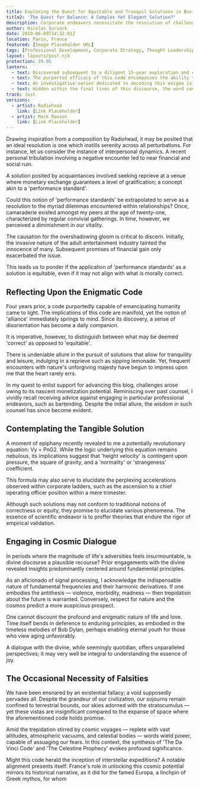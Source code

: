 ```yaml
---
title: Exploring the Quest for Equitable and Tranquil Solutions in Business
title2: 'The Quest for Balance: A Complex Yet Elegant Solution?'
description: Corporate endeavors necessitate the resolution of challenges. When a pressing problem arises, the ingenuity of solutions becomes apparent. But what might be the subtle indication for humanity's evolution towards its finest rendition?
author: Nicolas Sursock
date: 2019-06-09T14:32:01Z
location: Paris, France
featured: [Image Placeholder URL]
tags: [Professional Development, Corporate Strategy, Thought Leadership, Wellness, Entertainment, Scholarly Article]
layout: layouts/post.njk
protection: 29.95
lantern: 
  - text: Discovered subsequent to a diligent 15-year exploration and creative ideation, the code was unearthed within a composition by Serge Gainsbourg.
  - text: The purported efficacy of this code encompasses the ability to liberate and enlighten individuals, in addition to fostering contemplation, though its full potential remains to be ascertained.
  - text: An investigative series dedicated to decoding this enigma is projected, possibly revealing that the concept of deterrence could be instrumental in establishing an ideal society.
  - text: Hidden within the final lines of this discourse, the word constituting the code can be easily recognized by aficionados of Led Zeppelin.
track: Just
versions:
  - artist: Radiohead
    link: [Link Placeholder]
  - artist: Mark Ronson
    link: [Link Placeholder]
---
```


Drawing inspiration from a composition by Radiohead, it may be posited that an ideal resolution is one which instills serenity across all perturbations. For instance, let us consider the instance of interpersonal dynamics. A recent personal tribulation involving a negative encounter led to near financial and social ruin.

A solution posited by acquaintances involved seeking reprieve at a venue where monetary exchange guarantees a level of gratification; a concept akin to a 'performance standard'.

Could this notion of 'performance standards' be extrapolated to serve as a resolution to the myriad dilemmas encountered within relationships? Once, camaraderie existed amongst my peers at the age of twenty-one, characterized by regular convivial gatherings. In time, however, we perceived a diminishment in our vitality.

The causation for the overshadowing gloom is critical to discern. Initially, the invasive nature of the adult entertainment industry tainted the innocence of many. Subsequent promises of financial gain only exacerbated the issue.

This leads us to ponder if the application of 'performance standards' as a solution is equitable, even if it may not align with what is morally correct.

## Reflecting Upon the Enigmatic Code

Four years prior, a code purportedly capable of emancipating humanity came to light. The implications of this code are manifold, yet the notion of 'alliance' immediately springs to mind. Since its discovery, a sense of disorientation has become a daily companion.

It is imperative, however, to distinguish between what may be deemed 'correct' as opposed to 'equitable'.

There is undeniable allure in the pursuit of solutions that allow for tranquility and leisure, indulging in a reprieve such as sipping lemonade. Yet, frequent encounters with nature's unforgiving majesty have begun to impress upon me that the heart rarely errs.

In my quest to enlist support for advancing this blog, challenges arose owing to its nascent monetization potential. Reminiscing over past counsel, I vividly recall receiving advice against engaging in particular professional endeavors, such as bartending. Despite the initial allure, the wisdom in such counsel has since become evident.

## Contemplating the Tangible Solution

A moment of epiphany recently revealed to me a potentially revolutionary equation: Vy = PnG2. While the logic underlying this equation remains nebulous, its implications suggest that 'height velocity' is contingent upon pressure, the square of gravity, and a 'normality' or 'strangeness' coefficient.

This formula may also serve to elucidate the perplexing accelerations observed within corporate ladders, such as the ascension to a chief operating officer position within a mere trimester.

Although such solutions may not conform to traditional notions of correctness or equity, they promise to elucidate various phenomena. The essence of scientific endeavor is to proffer theories that endure the rigor of empirical validation.

## Engaging in Cosmic Dialogue

In periods where the magnitude of life's adversities feels insurmountable, is divine discourse a plausible recourse? Prior engagements with the divine revealed insights predominantly centered around fundamental principles.

As an aficionado of signal processing, I acknowledge the indispensable nature of fundamental frequencies and their harmonic derivatives. If one embodies the antithesis — violence, morbidity, madness — then trepidation about the future is warranted. Conversely, respect for nature and the cosmos predict a more auspicious prospect.

One cannot discount the profound and enigmatic nature of life and love. Time itself bends in deference to enduring principles, as embodied in the timeless melodies of Bob Dylan, perhaps enabling eternal youth for those who view aging unfavorably.

A dialogue with the divine, while seemingly quotidian, offers unparalleled perspectives; it may very well be integral to understanding the essence of joy.

## The Occasional Necessity of Falsities

We have been ensnared by an existential fallacy; a void supposedly pervades all. Despite the grandeur of our civilization, our sojourns remain confined to terrestrial bounds, our skies adorned with the stratocumulus — yet these vistas are insignificant compared to the expanse of space where the aforementioned code holds promise.

Amid the trepidation stirred by cosmic voyages — replete with vast altitudes, atmospheric vacuums, and celestial bodies — words wield power, capable of assuaging our fears. In this context, the synthesis of 'The Da Vinci Code' and 'The Celestine Prophecy' evokes profound significance.

Might this code herald the inception of interstellar expeditions? A notable alignment presents itself: France's role in unlocking this cosmic potential mirrors its historical narrative, as it did for the famed Europa, a linchpin of Greek mythos, for whom